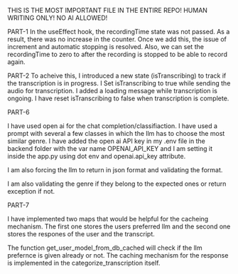 THIS IS THE MOST IMPORTANT FILE IN THE ENTIRE REPO! HUMAN WRITING ONLY! NO AI ALLOWED!

PART-1 
In the useEffect hook, the recordingTime state was not passed. As a result, there was no increase in the counter. Once we add this, the issue of increment and automatic stopping is resolved. Also, we can set the recordingTime to zero to after the recording is stopped to be able to record again. 


PART-2
To acheive this, I introduced a new state (isTranscribing) to track if the transcription is in progress.
I Set isTranscribing to true while sending the audio for transcription. I added a loading message 
while transcription is ongoing. I have reset isTranscribing to false when transcription is complete.


PART-6

I have used open ai for the chat completion/classifiaction. I have used a prompt with several a few classes in which the 
llm has to choose the most similar genre. I have added the open ai API key in my .env file in the backend folder with the
var name OPENAI_API_KEY and I am setting it inside the app.py using dot env and openai.api_key attribute.

I am also forcing the llm to return in json format and validating the format.

I am also validating the genre if they belong to the expected ones or return exception if not.


PART-7

I have implemented two maps that would be helpful for the cacheing mechanism. The first one stores the users preferred llm
and the second one stores the respones of the user and the transcript. 

The function get_user_model_from_db_cached will check if the llm prefernce is given already or not. The caching mechanism for the
response is implemented in the categorize_transcription itself. 